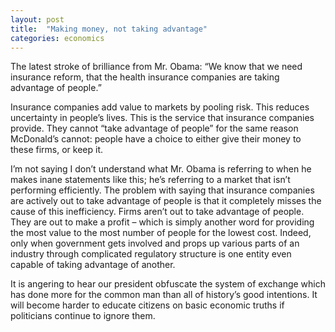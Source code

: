 ```yaml
---
layout: post
title:  "Making money, not taking advantage"
categories: economics
---
```


The latest stroke of brilliance from Mr. Obama: “We know that we need insurance reform, that the health insurance companies are taking advantage of people.”

<!-- more -->

Insurance companies add value to markets by pooling risk. This reduces uncertainty in people’s lives. This is the service that insurance companies provide. They cannot “take advantage of people” for the same reason McDonald’s cannot: people have a choice to either give their money to these firms, or keep it.

I’m not saying I don’t understand what Mr. Obama is referring to when he makes inane statements like this; he’s referring to a market that isn’t performing efficiently. The problem with saying that insurance companies are actively out to take advantage of people is that it completely misses the cause of this inefficiency. Firms aren’t out to take advantage of people. They are out to make a profit – which is simply another word for providing the most value to the most number of people for the lowest cost. Indeed, only when government gets involved and props up various parts of an industry through complicated regulatory structure is one entity even capable of taking advantage of another.

It is angering to hear our president obfuscate the system of exchange which has done more for the common man than all of history’s good intentions. It will become harder to educate citizens on basic economic truths if politicians continue to ignore them.